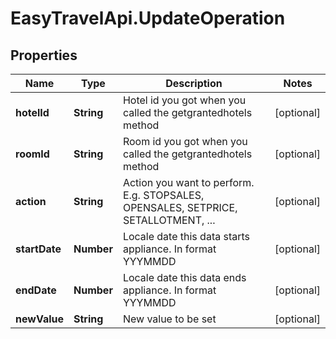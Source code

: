 # EasyTravelApi.UpdateOperation

## Properties
Name | Type | Description | Notes
------------ | ------------- | ------------- | -------------
**hotelId** | **String** | Hotel id you got when you called the getgrantedhotels method | [optional] 
**roomId** | **String** | Room id you got when you called the getgrantedhotels method | [optional] 
**action** | **String** | Action you want to perform. E.g. STOPSALES, OPENSALES, SETPRICE, SETALLOTMENT, ... | [optional] 
**startDate** | **Number** | Locale date this data starts appliance. In format YYYMMDD | [optional] 
**endDate** | **Number** | Locale date this data ends appliance. In format YYYMMDD | [optional] 
**newValue** | **String** | New value to be set | [optional] 


